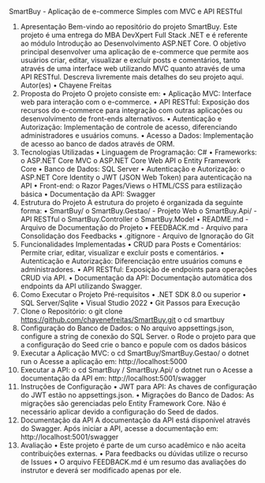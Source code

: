 SmartBuy - Aplicação de e-commerce Simples com MVC e API RESTful
1. Apresentação
Bem-vindo ao repositório do projeto SmartBuy. Este projeto é uma entrega do MBA DevXpert Full Stack .NET e é referente ao módulo Introdução ao Desenvolvimento ASP.NET Core. O objetivo principal desenvolver uma aplicação de e-commerce que permite aos usuários criar, editar, visualizar e excluir posts e comentários, tanto através de uma interface web utilizando MVC quanto através de uma API RESTful. Descreva livremente mais detalhes do seu projeto aqui.
Autor(es)
•	Chayene Freitas
2. Proposta do Projeto
O projeto consiste em:
•	Aplicação MVC: Interface web para interação com o e-commerce.
•	API RESTful: Exposição dos recursos do e-commerce para integração com outras aplicações ou desenvolvimento de front-ends alternativos.
•	Autenticação e Autorização: Implementação de controle de acesso, diferenciando administradores e usuários comuns.
•	Acesso a Dados: Implementação de acesso ao banco de dados através de ORM.
3. Tecnologias Utilizadas
•	Linguagem de Programação: C#
•	Frameworks:
o	ASP.NET Core MVC
o	ASP.NET Core Web API
o	Entity Framework Core
•	Banco de Dados: SQL Server
•	Autenticação e Autorização:
o	ASP.NET Core Identity
o	JWT (JSON Web Token) para autenticação na API
•	Front-end:
o	Razor Pages/Views
o	HTML/CSS para estilização básica
•	Documentação da API: Swagger
4. Estrutura do Projeto
A estrutura do projeto é organizada da seguinte forma:
•	SmartBuy/
o	SmartBuy.Gestao/ - Projeto Web
o	SmartBuy.Api/ - API RESTful
o	SmartBuy.Controller
o	SmartBuy.Model
•	README.md - Arquivo de Documentação do Projeto
•	FEEDBACK.md - Arquivo para Consolidação dos Feedbacks
•	.gitignore - Arquivo de Ignoração do Git
5. Funcionalidades Implementadas
•	CRUD para Posts e Comentários: Permite criar, editar, visualizar e excluir posts e comentários.
•	Autenticação e Autorização: Diferenciação entre usuários comuns e administradores.
•	API RESTful: Exposição de endpoints para operações CRUD via API.
•	Documentação da API: Documentação automática dos endpoints da API utilizando Swagger.
6. Como Executar o Projeto
Pré-requisitos
•	.NET SDK 8.0 ou superior
•	SQL Server/Sqlite
•	Visual Studio 2022 
•	Git
Passos para Execução
1.	Clone o Repositório:
o	git clone https://github.com/chayenefreitas/SmartBuy.git
o	cd smartbuy
2.	Configuração do Banco de Dados:
o	No arquivo appsettings.json, configure a string de conexão do SQL Server.
o	Rode o projeto para que a configuração do Seed crie o banco e popule com os dados básicos
3.	Executar a Aplicação MVC:
o	cd SmartBuy/SmartBuy.Gestao/
o	dotnet run
o	Acesse a aplicação em: http://localhost:5000
4.	Executar a API:
o	cd SmartBuy / SmartBuy.Api/
o	dotnet run
o	Acesse a documentação da API em: http://localhost:5001/swagger
7. Instruções de Configuração
•	JWT para API: As chaves de configuração do JWT estão no appsettings.json.
•	Migrações do Banco de Dados: As migrações são gerenciadas pelo Entity Framework Core. Não é necessário aplicar devido a configuração do Seed de dados.
8. Documentação da API
A documentação da API está disponível através do Swagger. Após iniciar a API, acesse a documentação em:
http://localhost:5001/swagger
9. Avaliação
•	Este projeto é parte de um curso acadêmico e não aceita contribuições externas.
•	Para feedbacks ou dúvidas utilize o recurso de Issues
•	O arquivo FEEDBACK.md é um resumo das avaliações do instrutor e deverá ser modificado apenas por ele.
